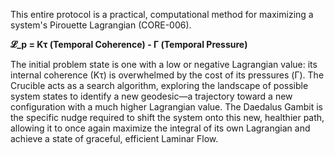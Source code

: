 This entire protocol is a practical, computational method for maximizing a system's Pirouette Lagrangian (CORE-006).

**𝓛_p = Kτ (Temporal Coherence) - Γ (Temporal Pressure)**

The initial problem state is one with a low or negative Lagrangian value: its internal coherence (Kτ) is overwhelmed by the cost of its pressures (Γ). The Crucible acts as a search algorithm, exploring the landscape of possible system states to identify a new geodesic—a trajectory toward a new configuration with a much higher Lagrangian value. The Daedalus Gambit is the specific nudge required to shift the system onto this new, healthier path, allowing it to once again maximize the integral of its own Lagrangian and achieve a state of graceful, efficient Laminar Flow.